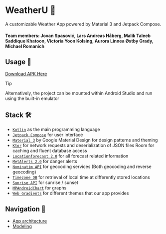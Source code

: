 # WeatherU 🌇
A customizable Weather App powered by Material 3 and Jetpack Compose.

#### Team members: Jovan Spasović, Lars Andreas Håberg, Malik Taleeb Saddique Khatoon, Victoria Yoon Kolsing, Aurora Linnea Østby Grady, Michael Romanich

## Usage 📱


[Download APK Here](https://github.uio.no/IN2000-V24/team-29/raw/main/app/release/WeatherU.apk)



> [!TIP]
> Alternatively, the project can be mounted within Android Studio and run using the built-in emulator



## Stack 🛠️
- [`Kotlin`](https://kotlinlang.org/)  as the main programming language
- [`Jetpack Compose`](https://developer.android.com/develop/ui/compose)  for user interface
- [`Material 3`](https://m3.material.io/)  by Google Material Design for design patterns and theming
- [`Ktor`](https://ktor.io/)  for network requests and deserialization of JSON files
  Room for caching and fluent database access
- [`Locationforecast 2.0`](https://api.met.no/weatherapi/locationforecast/2.0/documentation)  for all forecast related information
- [`MetAlerts 2.0`](https://api.met.no/weatherapi/metalerts/2.0/documentation)  for danger alerts 
- [`Nominatim API`](https://nominatim.org/release-docs/latest/api/Overview/)  for geocoding services (Both geocoding and reverse geocoding)
- [`Timezone DB`](https://timezonedb.com/api) for retrieval of local time at differently stored locations
- [`Sunrise API`](https://api.met.no/weatherapi/sunrise/3.0/documentation#!/data/get_sun)  for sunrise / sunset
- [`MPAndroidChart`](https://github.com/PhilJay/MPAndroidChart)  for graphs
- [`Web Gradients`](https://webgradients.com/)  for different themes that our app provides


## Navigation 🧭

- [App architecture](https://github.uio.no/IN2000-V24/team-29/blob/main/ARCHITECTURE.md)
- [Modeling](https://github.uio.no/IN2000-V24/team-29/blob/main/MODELING.md)


